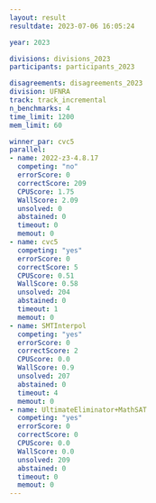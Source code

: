 ```yaml
---
layout: result
resultdate: 2023-07-06 16:05:24

year: 2023

divisions: divisions_2023
participants: participants_2023

disagreements: disagreements_2023
division: UFNRA
track: track_incremental
n_benchmarks: 4
time_limit: 1200
mem_limit: 60

winner_par: cvc5
parallel:
- name: 2022-z3-4.8.17
  competing: "no"
  errorScore: 0
  correctScore: 209
  CPUScore: 1.75
  WallScore: 2.09
  unsolved: 0
  abstained: 0
  timeout: 0
  memout: 0
- name: cvc5
  competing: "yes"
  errorScore: 0
  correctScore: 5
  CPUScore: 0.51
  WallScore: 0.58
  unsolved: 204
  abstained: 0
  timeout: 1
  memout: 0
- name: SMTInterpol
  competing: "yes"
  errorScore: 0
  correctScore: 2
  CPUScore: 0.0
  WallScore: 0.9
  unsolved: 207
  abstained: 0
  timeout: 4
  memout: 0
- name: UltimateEliminator+MathSAT
  competing: "yes"
  errorScore: 0
  correctScore: 0
  CPUScore: 0.0
  WallScore: 0.0
  unsolved: 209
  abstained: 0
  timeout: 0
  memout: 0
---
```


